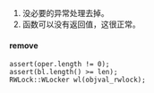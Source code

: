 1. 没必要的异常处理去掉。
1. 函数可以没有返回值，这很正常。

#### remove
```
assert(oper.length != 0);
assert(bl.length() >= len);
RWLock::WLocker wl(objval_rwlock);
```
